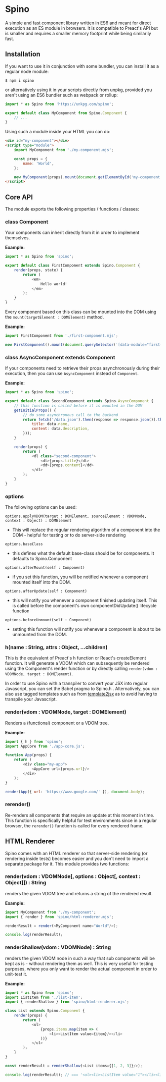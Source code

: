 # Spino

A simple and fast component library written in ES6 and meant for direct execution as an ES module in browsers. It is compatible to Preact's API but is smaller and requires a smaller memory footprint while being similarily fast.

Installation
------------

If you want to use it in conjunction with some bundler, you can install it as a regular node module:

```
$ npm i spino
```

or alternatively using it in your scripts directly from unpkg, provided you aren't using an ES6 bundler such as webpack or rollup:

```js
import * as Spino from 'https://unkpg.com/spino';

export default class MyComponent from Spino.Component {
    // ...
}
```

Using such a module inside your HTML you can do:

```html
<div id="my-component"></div>
<script type="module">
    import MyComponent from './my-component.mjs';

    const props = {
        name: 'World',
    };

    new MyComponent(props).mount(document.getElementById('my-component'));
</script>
```

Core API
--------

The module exports the following properties / functions / classes:

### class Component

Your components can inherit directly from it in order to implement themselves.

**Example:**

```js
import * as Spino from 'spino';

export default class FirstComponent extends Spino.Component {
    render(props, state) {
        return (
            <em>
                Hello world!
            </em>
        );
    }
}
```

Every component based on this class can be mounted into the DOM using the `mount(targetElement : DOMElement)` method.

**Example:**

```js
import FirstComponent from './first-component.mjs';

new FirstComponent().mount(document.querySelector('[data-module="first-component"]'));
```

### class AsyncComponent extends Component

If your components need to retrieve their props asynchronously during their execution, then you can use `AsyncComponent` instead of `Component`.

**Example:**

```js
import * as Spino from 'spino';

export default class SecondComponent extends Spino.AsyncComponent {
    // this function is called before it is mounted in the DOM
    getInitialProps() {
        // do some asynchronous call to the backend
        return fetch('/data.json').then(response => response.json()).then(data => ({
            title: data.name,
            content: data.description,
        }));
    }

    render(props) {
        return (
            <dl class="second-component">
                <dt>{props.title}</dt>
                <dd>{props.content}</dd>
            </dl>
        );
    }
}
```

### options

The following options can be used:

`options.applyVDOM(target : DOMElement, sourceElement : VDOMNode, context : Object) : DOMElement`

- This will replace the regular rendering algorithm of a component into the DOM - helpful for testing or to do server-side rendering

`options.baseClass`

- this defines what the default base-class should be for components. It defaults to Spino.Component

`options.afterMount(self : Component)`

- if you set this function, you will be notified whenever a component mounted itself into the DOM.

`options.afterUpdate(self : Component)`

- this will notify you whenever a component finished updating itself. This is called before the component's own componentDidUpdate() lifecycle function

`options.beforeUnmount(self : Component)`

- setting this function will notify you whenever a component is about to be unmounted from the DOM.

### h(name : String, attrs : Object, ...children)

This is the equivalent of Preact's h function or React's createElement function. It will generate a VDOM which can subsequently be rendered using the Component's render function or by directly calling `render(vdom : VDOMNode, target : DOMElement)`.

In order to use Spino with a transpiler to convert your JSX into regular Javascript, you can set the Babel pragma to Spino.h . Alternatively, you can also use tagged templates such as from [template2jsx](http://npmjs.com/package/template2jsx) as to avoid having to transpile your Javascript.

### render(vdom : VDOMNode, target : DOMElement)

Renders a (functional) component or a VDOM tree.

**Example:**

```js
import { h } from 'spino';
import AppCore from './app-core.js';

function App(props) {
    return (
        <div class="my-app">
            <AppCore url={props.url}/>
        </div>
    );
}

render(App({ url: 'https://www.google.com/' }), document.body);
```

### rerender()

Re-renders all components that require an update at this moment in time. This function is specifically helpful for test environments since in a regular browser, the `rerender()` function is called for every rendered frame.

HTML Renderer
-------------

Spino comes with an HTML renderer so that server-side rendering (or rendering inside tests) becomes easier and you don't need to import a separate package for it. This module provides two functions:

### render(vdom : VDOMNode[, options : Object[, context : Object]]) : String

renders the given VDOM tree and returns a string of the rendered result.

**Example:**

```js
import MyComponent from './my-component';
import { render } from 'spino/html-renderer.mjs';

renderResult = render(<MyComponent name="World"/>);

console.log(renderResult);
```

### renderShallow(vdom : VDOMNode) : String

renders the given VDOM node in such a way that sub components will be kept as is - without rendering them as well. This is very useful for testing purposes, where you only want to render the actual component in order to unit-test it.

**Example:**

```js
import * as Spino from 'spino';
import ListItem from './list-item';
import { renderShallow } from 'spino/html-renderer.mjs';

class List extends Spino.Component {
    render(props) {
        return (
            <ul>
                {props.items.map(item => (
                    <li><ListItem value={item}/></li>
                ))}
            </ul>
        );
    }
}

const renderResult = renderShallow(<List items={[1, 2, 3]}/>);

console.log(renderResult); // === '<ul><li><ListItem value="1"></li><li><ListItem value="2"/></li><li><ListItem value="3"/></li></ul>'
```
